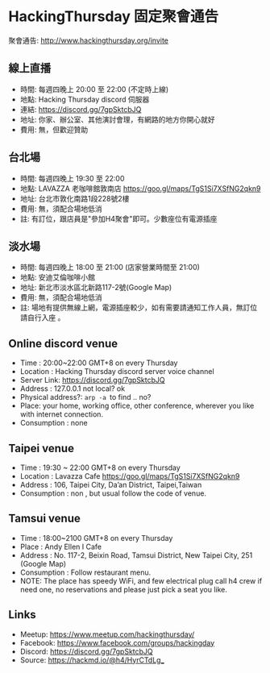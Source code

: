 
# HackingThursday 固定聚會通告

聚會通告: <http://www.hackingthursday.org/invite>


## 線上直播

* 時間: 每週四晚上 20:00 至 22:00 (不定時上線)
* 地點: Hacking Thursday discord 伺服器
* 連結: <https://discord.gg/7gpSktcbJQ>
* 地址: 你家、辦公室、其他演討會理，有網路的地方你開心就好
* 費用: 無，但歡迎贊助

## 台北場

* 時間: 每週四晚上 19:30 至 22:00 
* 地點: LAVAZZA 老咖啡館敦南店 <https://goo.gl/maps/TgS1Si7XSfNG2qkn9>
* 地址: 台北市敦化南路1段228號2樓
* 費用: 無，須配合場地低消
* 註: 有訂位，跟店員是"參加H4聚會"即可。少數座位有電源插座 

## 淡水場

* 時間: 每週四晚上 18:00 至 21:00 (店家營業時間至 21:00)
* 地點: 安迪艾倫咖啡小館
* 地址: 新北市淡水區北新路117-2號(Google Map)
* 費用: 無，須配合場地低消
* 註: 場地有提供無線上網，電源插座較少，如有需要請通知工作人員，無訂位請自行入座 。
 

## Online discord venue 

* Time : 20:00~22:00 GMT+8 on every Thursday
* Location : Hacking Thursday discord server voice channel 
* Server Link: <https://discord.gg/7gpSktcbJQ>
* Address : 127.0.0.1 not local? ok
* Physical address?: ```arp -a ```to find .. no? 
* Place: your home, working office, other conference, wherever you like with internet connection.
* Consumption : none 

## Taipei venue

* Time : 19:30 ~ 22:00 GMT+8 on every Thursday
* Location : Lavazza Cafe <https://goo.gl/maps/TgS1Si7XSfNG2qkn9>
* Address : 106, Taipei City, Da’an District, Taipei,Taiwan
* Consumption : non , but usual follow the code of venue.

## Tamsui venue

* Time : 18:00~2100 GMT+8 on every Thursday
* Place : Andy Ellen I Cafe
* Address : No. 117-2, Beixin Road, Tamsui District, New Taipei City, 251 (Google Map)
* Consumption : Follow restaurant menu.
* NOTE: The place has speedy WiFi, and few electrical plug call h4 crew if need one, no reservations and please just  pick a seat you like.

## Links

- Meetup: <https://www.meetup.com/hackingthursday/>
- Facebook: <https://www.facebook.com/groups/hackingday>
- Discord: <https://discord.gg/7gpSktcbJQ>
- Source: <https://hackmd.io/@h4/HyrCTdLg_>